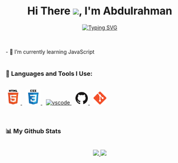 <div align="center">
<h1 align="center">Hi There <img src="https://raw.githubusercontent.com/MartinHeinz/MartinHeinz/master/wave.gif" width="25px">, I'm Abdulrahman</h1>

[![Typing SVG](https://readme-typing-svg.herokuapp.com?font=Cairo&color=%23555555&size=24&duration=2500&center=true&vCenter=true&lines=I'm+a+self-taught+developer;...;Web+Developer)](https://git.io/typing-svg)

</div>
<br />
<br />
- 📖 I’m currently learning JavaScript
<br />
<br />
<h3 align="left">🚀 Languages and Tools I Use:</h3>
<br />
  <div align="left"> 
    <a href="https://www.w3.org/html/" target="_blank" rel="noreferrer"> 
      <img src="https://raw.githubusercontent.com/devicons/devicon/master/icons/html5/html5-original-wordmark.svg" alt="html5" width="40" height="40" /> 
    </a> 
    <a href="https://www.w3schools.com/css/" target="_blank" rel="noreferrer">
      <img src="https://raw.githubusercontent.com/devicons/devicon/master/icons/css3/css3-original-wordmark.svg" alt="css3" width="40" height="40" style="padding-left:10px;" />
    </a> 
      <!-- 
    <a href="https://developer.mozilla.org/en-US/docs/Web/JavaScript" target="_blank" rel="noreferrer"> 
      <img src="https://raw.githubusercontent.com/devicons/devicon/master/icons/javascript/javascript-original.svg" alt="javascript" width="40" height="40" style="padding-left:10px;" />
    </a>
    <a href="https://jquery.com/" target="_blank" rel="noreferrer"> 
      <img src="https://raw.githubusercontent.com/devicons/devicon/2ae2a900d2f041da66e950e4d48052658d850630/icons/jquery/jquery-plain-wordmark.svg" alt="jQuery" width="40" height="40" style="padding-left:10px;" />
    </a>
    <a href="https://getbootstrap.com" target="_blank" rel="noreferrer">
      <img src="https://raw.githubusercontent.com/devicons/devicon/master/icons/bootstrap/bootstrap-plain-wordmark.svg" alt="bootstrap" width="40" height="40" style="padding-left:10px;" />
    </a>
    <a href="https://reactjs.org/" target="_blank" rel="noreferrer">
      <img src="https://raw.githubusercontent.com/devicons/devicon master/icons/react/react-original-wordmark.svg" alt="react" width="40" height="40" style="padding-left:10px;" />
    </a> 
    <a href="https://sass-lang.com" target="_blank" rel="noreferrer"> 
      <img src="https://raw.githubusercontent.com/devicons/devicon/master/icons/sass/sass-original.svg" alt="sass" width="40" height="40"  style="padding-left:10px;" />
    </a> 
      -->
    <a href="#" target="_blank" rel="noreferrer">
    <img src="https://cdn.jsdelivr.net/gh/devicons/devicon/icons/vscode/vscode-original.svg" alt="vscode" width="35" height="35" style="padding-left:10px;" />
    </a> 
    <a href="#" target="_blank" rel="noreferrer">
    <img src="https://raw.githubusercontent.com/devicons/devicon/2ae2a900d2f041da66e950e4d48052658d850630/icons/github/github-original.svg" alt="Github" width="35" height="35" style="padding-left:10px;" />
    </a> 
    <a href="#" target="_blank" rel="noreferrer">
    <img src="https://raw.githubusercontent.com/devicons/devicon/2ae2a900d2f041da66e950e4d48052658d850630/icons/git/git-original.svg" alt="git" width="35" height="35" style="padding-left:10px;" />
    </a> 
  </div>
  <br />
  <br />
<h3 align="left">📊 My Github Stats</h3>
<br />
    <div align="center">
    <a href="https://github.com/AbdulrahmanFE/github-readme-stats">
      <img src="https://github-readme-stats.vercel.app/api/top-langs/?username=AbdulrahmanFE&layout=compact&theme=react" />
    </a>
    <a href="https://github.com/AbdulrahmnFE/github-readme-streak-stats">
      <img src="https://github-readme-streak-stats.herokuapp.com/?user=AbdulrahmanFE&theme=black-ice" />
    </a>
  </div>
<!-- 
<h3 align="left">Connect with me:</h3>
<p align="left">
</p> -->
